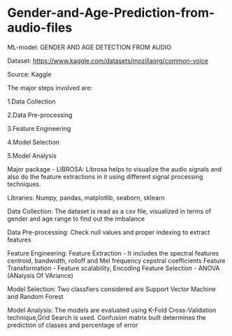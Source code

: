 # Gender-and-Age-Prediction-from-audio-files

ML-model: GENDER AND AGE DETECTION FROM AUDIO 

Dataset: https://www.kaggle.com/datasets/mozillaorg/common-voice

Source: Kaggle

The major steps involved are:

1.Data Collection

2.Data Pre-processing

3.Feature Engineering

4.Model Selection

5.Model Analysis


Major package - LIBROSA:
Librosa helps to visualize the audio signals and also do the feature extractions in it using different signal processing techniques.

Libraries:
Numpy, pandas, matplotlib, seaborn, sklearn

Data Collection:
The dataset is read as a csv file, visualized in terms of gender and age range to find out the imbalance

Data Pre-processing:
Check null values and proper indexing to extract features

Feature Engineering:
Feature Extraction - It includes the spectral features centroid, bandwidth, rolloff and Mel frequency cepstral coefficients
Feature Transformation - Feature scalability, Encoding
Feature Selection - ANOVA (ANalysis Of VAriance)

Model Selection:
Two classfiers considered are Support Vector Machine and Random Forest

Model Analysis:
The models are evaluated using K-Fold Cross-Validation technique,Grid Search is used.
Confusion matrix built determines the prediction of classes and percentage of error





